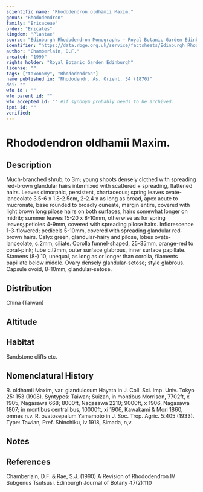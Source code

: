 ```yaml
---
scientific name: "Rhododendron oldhamii Maxim."
genus: "Rhododendron"
family: "Ericaceae"
order: "Ericales"
kingdom: "Plantae"
source: "Edinburgh Rhododendron Monographs – Royal Botanic Garden Edinburgh"
identifier: "https://data.rbge.org.uk/service/factsheets/Edinburgh_Rhododendron_Monographs.xhtml"
author: "Chamberlain, D.F."
created: "1990"
rights holder: "Royal Botanic Garden Edinburgh"
license: ""
tags: ["taxonomy", "Rhododendron"]
name published in: "Rhododendr. As. Orient. 34 (1870)"
doi: ""
wfo id : ""
wfo parent id: ""
wfo accepted id: "" #if synonym probably needs to be archived.                      
ipni id: ""
verified:
---
```


                       

# Rhododendron oldhamii Maxim.

## Description
Much-branched shrub, to 3m; young shoots densely clothed with spreading red-brown glandular hairs intermixed with scattered + spreading, flattened hairs. Leaves dimorphic, persistent, chartaceous; spring leaves ovate-lanceolate 3.5-6 x 1.8-2.5cm, 2-2.4 x as long as broad, apex acute to mucronate, base rounded to broadly cuneate, margin entire, covered with light brown long pilose hairs on both surfaces, hairs somewhat longer on midrib; summer leaves 15-20 x 8-10mm, otherwise as for spring leaves;.petioles 4-9mm, covered with spreading pilose hairs. Inflorescence 1-3-flowered; pedicels 5-10mm, covered with spreading glandular red-brown hairs. Calyx green, glandular-hairy and pilose, lobes ovate-lanceolate, c.2mm, ciliate. Corolla funnel-shaped, 25-35mm, orange-red to coral-pink; tube c.l2mm, outer surface glabrous, inner surface papillate. Stamens (8-) 10, unequal, as long as or longer than corolla, filaments papillate below middle. Ovary densely glandular-setose; style glabrous. Capsule ovoid, 8-10mm, glandular-setose.

## Distribution
China (Taiwan)

## Altitude


## Habitat
Sandstone cliffs etc.

## Nomenclatural History
R. oldhamii Maxim, var. glandulosum Hayata in J. Coll. Sci. Imp. Univ. Tokyo 25: 153 (1908). Syntypes: Taiwan; Suizan, in montibus Morrison, 7702ft, x 1905, Nagasawa 668; 8000ft, Nagasawa 2210; 9000ft, x 1906, Nagasawa 1807; in montibus centralibus, 10000ft, xi 1906, Kawakami & Mori 1860, omnes n.v. R. ovatosepalum Yamamoto in J. Soc. Trop. Agric. 5:405 (1933). Type: Tawian, Pref. Shinchiku, iv 1918, Simada, n,v.
                       
## Notes


## References

Chamberlain, D.F. & Rae, S.J. (1990) A Revision of Rhododendron IV Subgenus Tsutsusi. Edinburgh Journal of Botany 47(2):110
